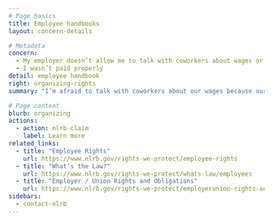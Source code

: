 ```yaml
---
# Page basics
title: Employee handbooks
layout: concern-details

# Metadata
concern:
  - My employer doesn’t allow me to talk with coworkers about wages or working conditions
  - I wasn’t paid properly
detail: employee handbook
right: organizing-rights
summary: "I’m afraid to talk with coworkers about our wages because our employee handbook prohibits it"

# Page content
blurb: organizing
actions:
  - action: nlrb-claim
    label: Learn more
related_links:
  - title: "Employee Rights"
    url: https://www.nlrb.gov/rights-we-protect/employee-rights
  - title: "What’s the Law?"
    url: https://www.nlrb.gov/rights-we-protect/whats-law/employees
  - title: "Employer / Union Rights and Obligations"
    url: https://www.nlrb.gov/rights-we-protect/employerunion-rights-and-obligations
sidebars:
  - contact-nlrb
---
```

